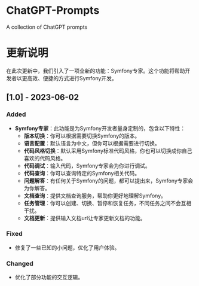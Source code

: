 # ChatGPT-Prompts
A collection of ChatGPT prompts


# 更新说明

在此次更新中，我们引入了一项全新的功能：Symfony专家。这个功能将帮助开发者以更高效、便捷的方式进行Symfony开发。

## [1.0] - 2023-06-02

### Added
- **Symfony专家**：此功能是为Symfony开发者量身定制的，包含以下特性：
  - **版本切换**：你可以根据需要切换Symfony的版本。
  - **语言配置**：默认语言为中文，但你可以根据需要进行切换。
  - **代码风格切换**：默认采用Symfony标准代码风格，你也可以切换成你自己喜欢的代码风格。
  - **代码调试**：输入代码，Symfony专家会为你进行调试。
  - **代码查询**：你可以查询特定的Symfony相关代码。
  - **问题解答**：有任何关于Symfony的问题，都可以提出来，Symfony专家会为你解答。
  - **文档查询**：提供文档查询服务，帮助你更好地理解Symfony。
  - **任务管理**：你可以创建、切换、暂停和恢复任务，不同任务之间不会互相干扰。
  - **文档更新**：提供输入文档url让专家更新文档的功能。

### Fixed
- 修复了一些已知的小问题，优化了用户体验。

### Changed
- 优化了部分功能的交互逻辑。
